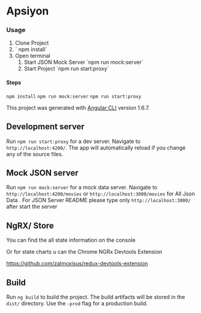 # Apsiyon

### Usage
<ol>
    <li>
    Clone Project
    </li>
    <li>
        ` npm install`
    </li>
    <li>
        Open terminal  
        <ol>
        <li>
            Start JSON Mock Server  `npm run mock:server`
        </li>
        <li>
            Start Project  `npm run start:proxy`
        </li>
        </ol>
    </li>

</ol>

#### Steps
`npm install`
`npm run mock:server`
`npm run start:proxy`

This project was generated with [Angular CLI](https://github.com/angular/angular-cli) version 1.6.7.

## Development server

Run `npm run start:proxy` for a dev server. Navigate to `http://localhost:4200/`. The app will automatically reload if you change any of the source files.

## Mock JSON server

Run `npm run mock:server` for a mock data server. Navigate to `http://localhost:4200/movies` or `http://localhost:3000/movies` for All Json Data . For JSON Server README please type only `http://localhost:3000/` after start the server

## NgRX/ Store

You can find the all state information on the console

 Or for state charts u can the Chrome NGRx Devtools Extension

 https://github.com/zalmoxisus/redux-devtools-extension

## Build

Run `ng build` to build the project. The build artifacts will be stored in the `dist/` directory. Use the `-prod` flag for a production build.

